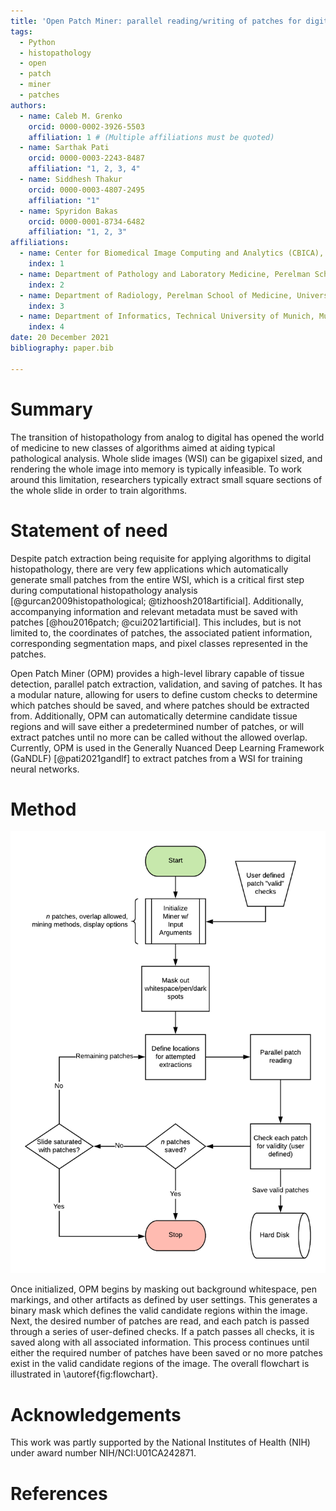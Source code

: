 ```yaml
---
title: 'Open Patch Miner: parallel reading/writing of patches for digital histopathology'
tags:
  - Python
  - histopathology
  - open
  - patch
  - miner
  - patches
authors:
  - name: Caleb M. Grenko
    orcid: 0000-0002-3926-5503
    affiliation: 1 # (Multiple affiliations must be quoted)
  - name: Sarthak Pati
    orcid: 0000-0003-2243-8487
    affiliation: "1, 2, 3, 4"
  - name: Siddhesh Thakur
    orcid: 0000-0003-4807-2495
    affiliation: "1"
  - name: Spyridon Bakas
    orcid: 0000-0001-8734-6482
    affiliation: "1, 2, 3"
affiliations:
  - name: Center for Biomedical Image Computing and Analytics (CBICA), University of Pennsylvania, Philadelphia, PA, USA  
    index: 1
  - name: Department of Pathology and Laboratory Medicine, Perelman School of Medicine, University of Pennsylvania, Philadelphia, PA, USA  
    index: 2
  - name: Department of Radiology, Perelman School of Medicine, University of Pennsylvania, Philadelphia, PA, USA  
    index: 3
  - name: Department of Informatics, Technical University of Munich, Munich, Bavaria, Germany  
    index: 4
date: 20 December 2021
bibliography: paper.bib

---
```


# Summary

The transition of histopathology from analog to digital has opened the world of medicine to new classes of algorithms aimed at aiding typical pathological analysis. Whole slide images (WSI) can be gigapixel sized, and rendering the whole image into memory is typically infeasible. To work around this limitation, researchers typically extract small square sections of the whole slide in order to train algorithms. 


# Statement of need

Despite patch extraction being requisite for applying algorithms to digital histopathology, there are very few applications which automatically generate small patches from the entire WSI, which is a critical first step during computational histopathology analysis [@gurcan2009histopathological; @tizhoosh2018artificial]. Additionally, accompanying information and relevant metadata must be saved with patches [@hou2016patch; @cui2021artificial]. This includes, but is not limited to, the coordinates of patches, the associated patient information, corresponding segmentation maps, and pixel classes represented in the patches. 

Open Patch Miner (OPM) provides a high-level library capable of tissue detection, parallel patch extraction, validation, and saving of patches. It has a modular nature, allowing for users to define custom checks to determine which patches should be saved, and where patches should be extracted from. Additionally, OPM can automatically determine candidate tissue regions and will save either a predetermined number of patches, or will extract patches until no more can be called without the allowed overlap. Currently, OPM is used in the Generally Nuanced Deep Learning Framework (GaNDLF) [@pati2021gandlf] to extract patches from a WSI for training neural networks.


# Method

![Open Patch Miner has the following general workflow.\label{fig:flowchart}](./images/opm_flowchart.png)

Once initialized, OPM begins by masking out background whitespace, pen markings, and other artifacts as defined by user settings. This generates a binary mask which defines the valid candidate regions within the image. Next, the desired number of patches are read, and each patch is passed through a series of user-defined checks. If a patch passes all checks, it is saved along with all associated information. This process continues until either the required number of patches have been saved or no more patches exist in the valid candidate regions of the image. The overall flowchart is illustrated in \autoref{fig:flowchart}.


# Acknowledgements

This work was partly supported by the National Institutes of Health (NIH) under award number NIH/NCI:U01CA242871.


# References
